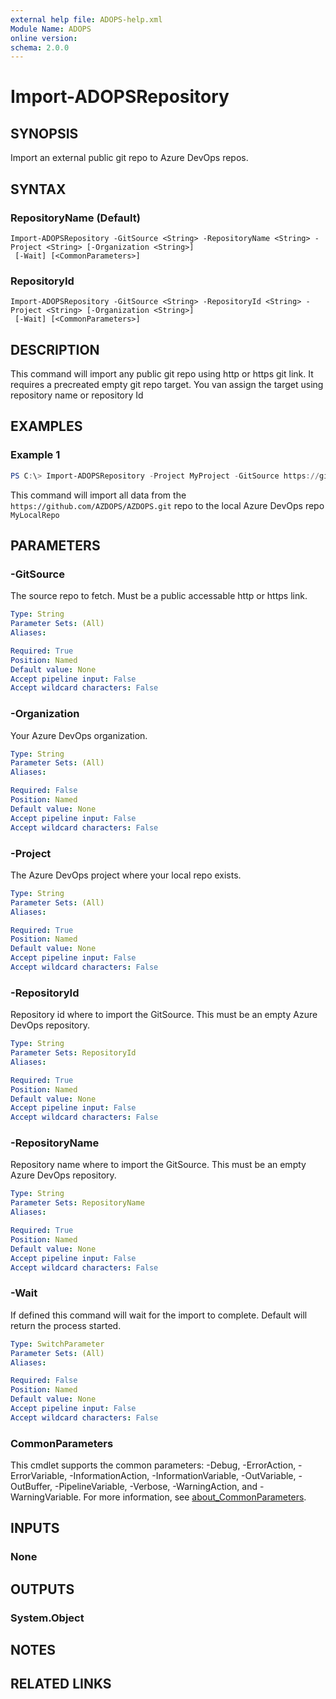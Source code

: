 ```yaml
---
external help file: ADOPS-help.xml
Module Name: ADOPS
online version:
schema: 2.0.0
---
```


# Import-ADOPSRepository

## SYNOPSIS
Import an external public git repo to Azure DevOps repos.

## SYNTAX

### RepositoryName (Default)
```
Import-ADOPSRepository -GitSource <String> -RepositoryName <String> -Project <String> [-Organization <String>]
 [-Wait] [<CommonParameters>]
```

### RepositoryId
```
Import-ADOPSRepository -GitSource <String> -RepositoryId <String> -Project <String> [-Organization <String>]
 [-Wait] [<CommonParameters>]
```

## DESCRIPTION
This command will import any public git repo using http or https git link.
It requires a precreated empty git repo target. You van assign the target using repository name or repository Id

## EXAMPLES

### Example 1
```powershell
PS C:\> Import-ADOPSRepository -Project MyProject -GitSource https://github.com/AZDOPS/AZDOPS.git -RepositoryName MyLocalRepo
```

This command will import all data from the `https://github.com/AZDOPS/AZDOPS.git` repo to the local Azure DevOps repo `MyLocalRepo`

## PARAMETERS

### -GitSource
The source repo to fetch. Must be a public accessable http or https link.

```yaml
Type: String
Parameter Sets: (All)
Aliases:

Required: True
Position: Named
Default value: None
Accept pipeline input: False
Accept wildcard characters: False
```

### -Organization
Your Azure DevOps organization.

```yaml
Type: String
Parameter Sets: (All)
Aliases:

Required: False
Position: Named
Default value: None
Accept pipeline input: False
Accept wildcard characters: False
```

### -Project
The Azure DevOps project where your local repo exists.

```yaml
Type: String
Parameter Sets: (All)
Aliases:

Required: True
Position: Named
Default value: None
Accept pipeline input: False
Accept wildcard characters: False
```

### -RepositoryId
Repository id where to import the GitSource.
This must be an empty Azure DevOps repository.

```yaml
Type: String
Parameter Sets: RepositoryId
Aliases:

Required: True
Position: Named
Default value: None
Accept pipeline input: False
Accept wildcard characters: False
```

### -RepositoryName
Repository name where to import the GitSource.
This must be an empty Azure DevOps repository.

```yaml
Type: String
Parameter Sets: RepositoryName
Aliases:

Required: True
Position: Named
Default value: None
Accept pipeline input: False
Accept wildcard characters: False
```

### -Wait
If defined this command will wait for the import to complete.
Default will return the process started.

```yaml
Type: SwitchParameter
Parameter Sets: (All)
Aliases:

Required: False
Position: Named
Default value: None
Accept pipeline input: False
Accept wildcard characters: False
```

### CommonParameters
This cmdlet supports the common parameters: -Debug, -ErrorAction, -ErrorVariable, -InformationAction, -InformationVariable, -OutVariable, -OutBuffer, -PipelineVariable, -Verbose, -WarningAction, and -WarningVariable. For more information, see [about_CommonParameters](http://go.microsoft.com/fwlink/?LinkID=113216).

## INPUTS

### None

## OUTPUTS

### System.Object
## NOTES

## RELATED LINKS
